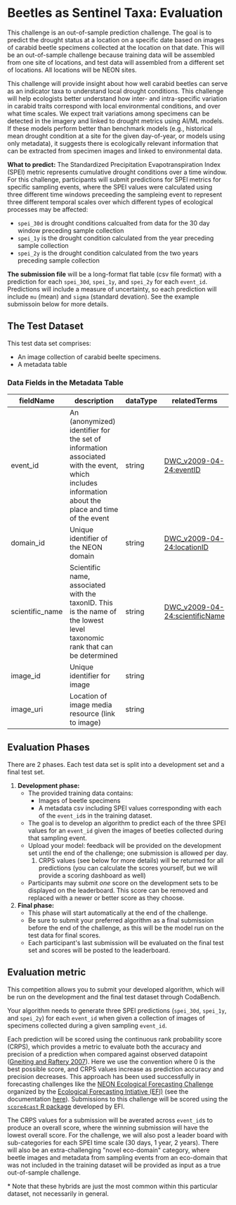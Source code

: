 # Beetles as Sentinel Taxa: Evaluation
This challenge is an out-of-sample prediction challenge. The goal is to predict the drought status at a location on a specific date based on images of carabid beetle specimens collected at the location on that date. This will be an out-of-sample challenge because training data will be assembled from one site of locations, and test data will assembled from a different set of locations. All locations will be NEON sites.

This challenge will provide insight about how well carabid beetles can serve as an indicator taxa to understand local drought conditions. This challenge will help ecologists better understand how inter- and intra-specific variation in carabid traits correspond with local environmental conditions, and over what time scales. We expect trait variations among specimens can be detected in the imagery and linked to drought metrics using AI/ML models. If these models perform better than benchmark models (e.g., historical mean drought condition at a site for the given day-of-year, or models using only metadata), it suggests there is ecologically relevant information that can be extracted from specimen images and linked to environmental data. 

**What to predict:** The Standardized Precipitation Evapotranspiration Index (SPEI) metric represents cumulative drought conditions over a time window. For this challenge, participants will submit predictions for SPEI metrics for specific sampling events, where the SPEI values were calculated using three different time windows preceeding the sampleing event to represent three different temporal scales over which different types of ecological processes may be affected: 
- `spei_30d` is drought conditions calcualted from data for the 30 day window preceding sample collection
- `spei_1y` is the drought condition calculated from the year preceding sample collection
- `spei_2y` is the drought condition calculated from the two years preceding sample collection

**The submission file** will be a long-format flat table (csv file format) with a prediction for each `spei_30d`, `spei_1y`, and `spei_2y` for each `event_id`. Predictions will include a measure of uncertainty, so each prediction will include `mu` (mean) and `sigma` (standard devation). See the example submissoin below for more details. 

## The Test Dataset
This test data set comprises:
- An image collection of carabid beelte specimens.
- A metadata table

### Data Fields in the Metadata Table
| fieldName | description | dataType | relatedTerms |
|---|---|---|---|
| event_id | An (anonymized) identifier for the set of information associated with the event, which includes information about the place and time of the event | string | [DWC_v2009-04-24:eventID](http://rs.tdwg.org/dwc/terms/history/index.htm#eventID-2009-04-24)
| domain_id | Unique identifier of the NEON domain | string | [DWC_v2009-04-24:locationID](http://rs.tdwg.org/dwc/terms/history/index.htm#locationID-2009-04-24)
| scientific_name | Scientific name, associated with the taxonID. This is the name of the lowest level taxonomic rank that can be determined | string | [DWC_v2009-04-24:scientificName](http://tdwg.github.io/dwc/terms/history/index.htm#scientificName-2009-09-21)
| image_id | Unique identifier for image | string  | |
| image_uri | Location of image media resource (link to image) | string | |

## Evaluation Phases
There are 2 phases. Each test data set is split into a development set and a final test set.  
1. **Development phase:**
	* The provided training data contains:
		- Images of beetle specimens
		- A metadata csv including SPEI values corresponding with each of the `event_id`s in the training dataset. 
	* The goal is to develop an algorithm to predict each of the three SPEI values for an `event_id` given the images of beetles collected during that sampling event.
	* Upload your model: feedback will be provided on the development set until the end of the challenge; one submission is allowed per day.
		1. CRPS values (see below for more details) will be returned for all predictions (you can calculate the scores yourself, but we will provide a scoring dashboard as well) 
	* Participants may submit _one_ score on the development sets to be displayed on the leaderboard. This score can be removed and replaced with a newer or better score as they choose.
2. **Final phase:**
	* This phase will start automatically at the end of the challenge.
 	* Be sure to submit your preferred algorithm as a final submission before the end of the challenge, as this will be the model run on the test data for final scores.
	* Each participant's last submission will be evaluated on the final test set and scores will be posted to the leaderboard. 

## Evaluation metric

This competition allows you to submit your developed algorithm, which will be run on the development and the final test dataset through CodaBench.

Your algorithm needs to generate three SPEI predictions (`spei_30d`, `spei_1y`, and `spei_2y`) for each `event_id` when given a collection of images of specimens collected during a given sampling `event_id`. 

Each prediction will be scored using the continuous rank probability score (CRPS), which provides a metric to evaluate both the accuracy and precision of a prediction when compared against observed datapoint ([Gneiting and Raftery 2007](https://doi.org/10.1198/016214506000001437)). Here we use the convention where 0 is the best possible score, and CRPS values increase as prediction accuracy and precision decreases. This approach has been used successfully in forecasting challenges like the [NEON Ecological Forecasting Challenge](https://projects.ecoforecast.org/neon4cast-ci/) organized by the [Ecological Forecasting Intiative (EFI)](https://ecoforecast.org/) (see the documentation [here](https://projects.ecoforecast.org/neon4cast-docs/Evaluation.html)). Submissions to this challenge will be scored using the [`score4cast` R package](https://github.com/eco4cast/score4cast) developed by EFI. 

The CRPS values for a submission will be averated across `event_id`s to produce an overall score, where the winning submission will have the lowest overall score. For the challenge, we will also post a leader board with sub-categories for each SPEI time scale (30 days, 1 year, 2 years). There will also be an extra-challenging "novel eco-domain" category, where beetle images and metadata from sampling events from an eco-domain that was not included in the training dataset will be provided as input as a true out-of-sample challenge. 

\*  Note that these hybrids are just the most common within this particular dataset, not necessarily in general.
